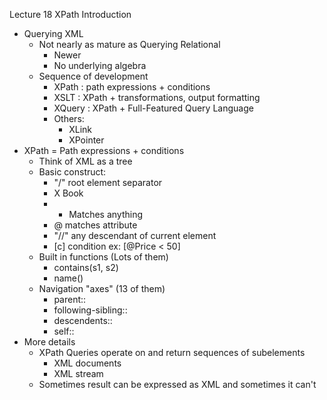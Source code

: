 Lecture 18 XPath Introduction
  - Querying XML
    - Not nearly as mature as Querying Relational
      - Newer
      - No underlying algebra
    - Sequence of development
      - XPath : path expressions + conditions
      - XSLT : XPath + transformations, output formatting
      - XQuery : XPath + Full-Featured Query Language
      - Others:
        - XLink
        - XPointer
  - XPath = Path expressions + conditions
    - Think of XML as a tree
    - Basic construct:
      - "/" root element separator
      - X Book
      - * Matches anything
      - @ matches attribute
      - "//" any descendant of current element
      - [c] condition ex: [@Price < 50]
    - Built in functions (Lots of them)
      - contains(s1, s2)
      - name()
    - Navigation "axes" (13 of them)
      - parent::
      - following-sibling::
      - descendents::
      - self::
  - More details
    - XPath Queries operate on and return sequences of subelements  
      - XML documents
      - XML stream
    - Sometimes result can be expressed as XML and sometimes it can't
    
